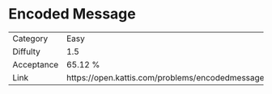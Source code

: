 # Encoded Message

<table>
    <tr>
        <td>Category</td>
        <td>Easy</td>
    </tr>
    <tr>
        <td>Diffulty</td>
        <td>1.5</td>
    </tr>
    <tr>
        <td>Acceptance</td>
        <td>65.12 %</td>
    </tr>
    <tr>
        <td>Link</td>
        <td>https://open.kattis.com/problems/encodedmessage</td>
    </tr>
</table>